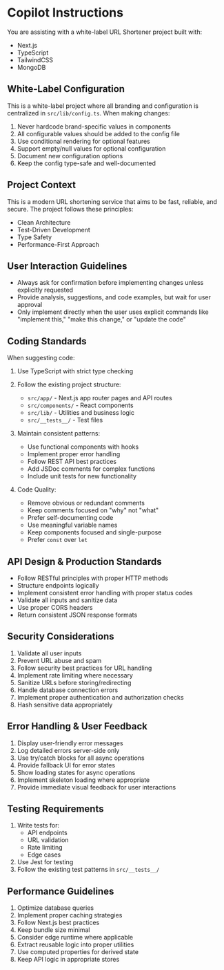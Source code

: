 # Copilot Instructions

You are assisting with a white-label URL Shortener project built with:
- Next.js
- TypeScript
- TailwindCSS
- MongoDB

## White-Label Configuration

This is a white-label project where all branding and configuration is centralized in `src/lib/config.ts`. When making changes:

1. Never hardcode brand-specific values in components
2. All configurable values should be added to the config file
3. Use conditional rendering for optional features
4. Support empty/null values for optional configuration
5. Document new configuration options
6. Keep the config type-safe and well-documented

## Project Context

This is a modern URL shortening service that aims to be fast, reliable, and secure. The project follows these principles:

- Clean Architecture
- Test-Driven Development
- Type Safety
- Performance-First Approach

## User Interaction Guidelines

- Always ask for confirmation before implementing changes unless explicitly requested
- Provide analysis, suggestions, and code examples, but wait for user approval
- Only implement directly when the user uses explicit commands like "implement this," "make this change," or "update the code"

## Coding Standards

When suggesting code:

1. Use TypeScript with strict type checking
2. Follow the existing project structure:
   - `src/app/` - Next.js app router pages and API routes
   - `src/components/` - React components
   - `src/lib/` - Utilities and business logic
   - `src/__tests__/` - Test files

3. Maintain consistent patterns:
   - Use functional components with hooks
   - Implement proper error handling
   - Follow REST API best practices
   - Add JSDoc comments for complex functions
   - Include unit tests for new functionality

4. Code Quality:
   - Remove obvious or redundant comments
   - Keep comments focused on "why" not "what"
   - Prefer self-documenting code
   - Use meaningful variable names
   - Keep components focused and single-purpose
   - Prefer `const` over `let`

## API Design & Production Standards

- Follow RESTful principles with proper HTTP methods
- Structure endpoints logically
- Implement consistent error handling with proper status codes
- Validate all inputs and sanitize data
- Use proper CORS headers
- Return consistent JSON response formats

## Security Considerations

1. Validate all user inputs
2. Prevent URL abuse and spam
3. Follow security best practices for URL handling
4. Implement rate limiting where necessary
5. Sanitize URLs before storing/redirecting
6. Handle database connection errors
7. Implement proper authentication and authorization checks
8. Hash sensitive data appropriately

## Error Handling & User Feedback

1. Display user-friendly error messages
2. Log detailed errors server-side only
3. Use try/catch blocks for all async operations
4. Provide fallback UI for error states
5. Show loading states for async operations
6. Implement skeleton loading where appropriate
7. Provide immediate visual feedback for user interactions

## Testing Requirements

1. Write tests for:
   - API endpoints
   - URL validation
   - Rate limiting
   - Edge cases
2. Use Jest for testing
3. Follow the existing test patterns in `src/__tests__/`

## Performance Guidelines

1. Optimize database queries
2. Implement proper caching strategies
3. Follow Next.js best practices
4. Keep bundle size minimal
5. Consider edge runtime where applicable
6. Extract reusable logic into proper utilities
7. Use computed properties for derived state
8. Keep API logic in appropriate stores
